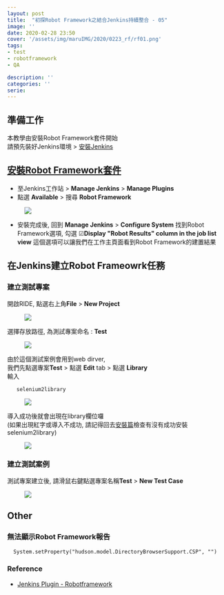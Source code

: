 ```yaml
---
layout: post
title:  "初探Robot Framework之結合Jenkins持續整合 - 05"
image: ''
date: 2020-02-28 23:50
cover: '/assets/img/maruIMG/2020/0223_rf/rf01.png'
tags:
- test
- robotframework
- QA

description: ''
categories: ''
serie: 
---
```


## 準備工作

本教學由安裝Robot Framework套件開始  
請預先裝好Jenkins環境 > [安裝Jenkins](https://jenkins.io/download/)

## [安裝Robot Framework套件](https://plugins.jenkins.io/robot/)

* 至Jenkins工作站 > **Manage Jenkins** > **Manage Plugins**
* 點選 **Available** > 搜尋 **Robot Framework**
<figure class="foto-legenda">
	<img src="{{"/assets/img/maruIMG/2020/0226_rf/10.jpg"}}">
</figure>

* 安裝完成後, 回到 **Manage Jenkins** >  **Configure System**
  找到Robot Framework選項, 勾選 ☑**Display "Robot Results" column in the job list view**
  這個選項可以讓我們在工作主頁面看到Robot Framework的建置結果


## 在Jenkins建立Robot Frameowrk任務

### 建立測試專案
開啟RIDE, 點選右上角**File** > **New Project**  

<figure class="foto-legenda">
	<img src="{{"/assets/img/maruIMG/2020/0226_rf/05.png"}}">
</figure>

選擇存放路徑, 為測試專案命名 : **Test**
<figure class="foto-legenda">
	<img src="{{"/assets/img/maruIMG/2020/0226_rf/07.png"}}">
</figure>

由於這個測試案例會用到web dirver,  
我們先點選專案**Test** > 點選 **Edit** tab > 點選 **Library**  
輸入
```
   selenium2library  
```
<figure class="foto-legenda">
	<img src="{{"/assets/img/maruIMG/2020/0226_rf/11.jpg"}}">
</figure>

導入成功後就會出現在library欄位囉  
(如果出現紅字或導入不成功, 請記得回去[安裝篇](https://gitmaruneko.github.io/2020/02/17/howToTestWithRF01.html)檢查有沒有成功安裝selenium2library)
<figure class="foto-legenda">
	<img src="{{"/assets/img/maruIMG/2020/0226_rf/12.jpg"}}">
</figure>

### 建立測試案例
測試專案建立後, 請滑鼠右鍵點選專案名稱**Test**  > **New Test Case**

<figure class="foto-legenda">
	<img src="{{"/assets/img/maruIMG/2020/0226_rf/06.png"}}">
</figure>





## Other

### 無法顯示Robot Framework報告
```
  System.setProperty("hudson.model.DirectoryBrowserSupport.CSP", "")
```

### Reference
* [Jenkins Plugin - Robotframework](https://plugins.jenkins.io/robot/)